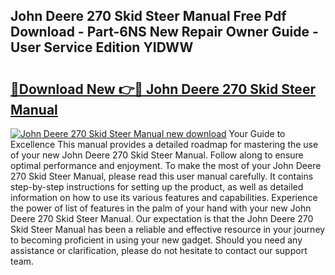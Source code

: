 ## John Deere 270 Skid Steer Manual Free Pdf Download - Part-6NS New Repair Owner Guide - User Service Edition YIDWW

# <h2><a href="http://bc93814.oget.top/?id=John+Deere+270+Skid+Steer+Manual">🔗Download New 👉🔴 John Deere 270 Skid Steer Manual</a></h2>

[![John Deere 270 Skid Steer Manual new download](https://i.imgur.com/5g1atiW.png)](http://bc93814.oget.top/?id=John+Deere+270+Skid+Steer+Manual)
Your Guide to Excellence This manual provides a detailed roadmap for mastering the use of your new John Deere 270 Skid Steer Manual. Follow along to ensure optimal performance and enjoyment. To make the most of your John Deere 270 Skid Steer Manual, please read this user manual carefully. It contains step-by-step instructions for setting up the product, as well as detailed information on how to use its various features and capabilities. Experience the power of list of features in the palm of your hand with your new John Deere 270 Skid Steer Manual. Our expectation is that the John Deere 270 Skid Steer Manual has been a reliable and effective resource in your journey to becoming proficient in using your new gadget. Should you need any assistance or clarification, please do not hesitate to contact our support team.
